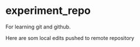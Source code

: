 # experiment_repo
For learning git and github.

Here are som local edits pushed to remote repository